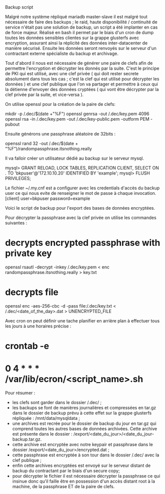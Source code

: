 Backup script

Malgré notre système répliqué mariadb master-slave il est malgré tout nécessaire de faire des backups ; le raid, haute disponibilité / continuité de service n'était pas une solution de backup, un script a été implanter en cas de force majeur. Réalisé en bash il permet par le biais d'un cron de dump toutes les données sensibles clientes sur la grappe glusterfs avec encryption, assurant ainsi la réplicité des données inter-datacenter de manière sécurisé. Ensuite les données seront renvoyés sur le serveur d'un contractant externe spécialiste du backup et archivage.

Tout d'abord il nous est nécessaire de générer une paire de clefs afin de permettre l'encryption et décrypter les donnés par la suite. C'est le principe de PKI qui est utilisé, avec une clef privée ( qui doit rester secrete absolument dans tous les cas ; c'est la clef qui est utilisé pour décrypter les données ) et une clef publique que l'on va partager et permettre à ceux qui la détienne d'envoyer des données cryptées ( qui vont être décrypter par la clef privée par la suite, et vice-versa ).

On utilise openssl pour la création de la paire de clefs:

mkdir -p /.dec/$(date +"%F")
openssl genrsa -out /.dec/key.pem 4096
openssl rsa -in /.dec/key.pem -out /.dec/key-public.pem -outform PEM -pubout

Ensuite générons une passphrase aléatoire de 32bits :

openssl rand 32 -out /.dec/$(date + "%F")/randompassphrase.itsnothing.really

Il va falloir créer un utilisateur dédié au backup sur le serveur mysql.

mysql> GRANT RELOAD, LOCK TABLES, REPLICATION CLIENT, SELECT ON *.* TO 'bkpuser'@'172.10.10.20' IDENTIFIED BY 'example';
mysql> FLUSH PRIVILEGES;

Le fichier ~/.my.cnf est a configurer avec les credentials d'accès du backup user ce qui nous evite de renseigner le mot de passe à chaque invocation.
[client]
user=bkpuser
password=example

Voici le script de backup pour l'export des bases de données encryptées.


Pour décrypter la passphrase avec la clef privée on utilise les commandes suivantes :

# decrypts encrypted passphrase with private key

openssl rsautl -decrypt -inkey /.dec/key.pem < enc randompassphrase.itsnothing.really > key.txt

# decrypts file

openssl enc -aes-256-cbc -d -pass file:/.dec/key.txt < /.dec/<date_of_the_day>.dat > UNENCRYPTED_FILE

Avec cron on peut définir une tache planifier en arrière plan à effectuer tous les jours à une horaires précise :

# crontab -e
# 0 4 * * * /var/lib/ecron/<script_name>.sh

Pour résumer :

- les clefs sont garder dans le dossier /.dec/ ;
- les backups se font de manières journalières et compressées en tar.gz dans le dossier de backup prévu à cette effet sur la grappe glusterfs répliquée : /mnt/data/mysqldata ;
- une archives est recrée pour le dossier de backup du jour en tar.gz qui comprend toutes les autres bases de données archivées. Cette archive est présente dans le dossier : /export/<date_du_jour>/<date_du_jour-backup.tar.gz.
- cette archive est encryptée avec notre keypair et passphrase dans le dossier  /export/<date_du_jour>/encrypted.dat ;
- cette passphrase est encryptée à son tour dans le dossier /.dec/ avec la clef publique ;
- enfin cette archives encryptées est envoyé sur le serveur distant de backup du contractant  par le biais d'un secure copy;
- pour décrypter le fichier il est nécessaire décrypter la passphrase ce qui insinue donc qu'il faille être en possession d'un accès distant root à la machine, de la passphrase ET de la paire de clefs.
